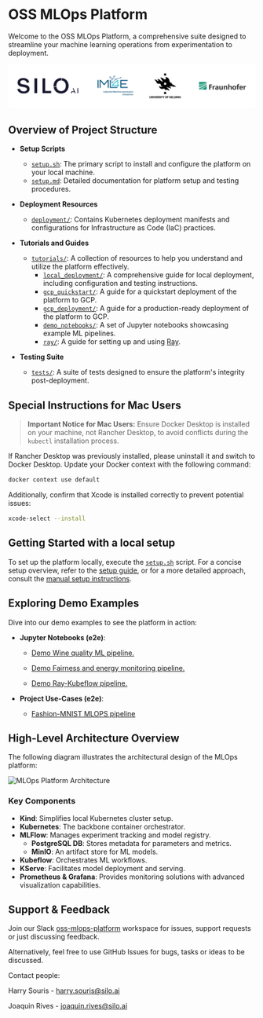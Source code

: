# OSS MLOps Platform

Welcome to the OSS MLOps Platform, a comprehensive suite designed to streamline your machine learning operations from experimentation to deployment.

![logos.png](resources/img/logos.png)

## Overview of Project Structure

- **Setup Scripts**
  - [`setup.sh`](setup.sh): The primary script to install and configure the platform on your local machine.
  - [`setup.md`](setup.md): Detailed documentation for platform setup and testing procedures.

- **Deployment Resources**
  - [`deployment/`](deployment): Contains Kubernetes deployment manifests and configurations for Infrastructure as Code (IaC) practices.

- **Tutorials and Guides**
  - [`tutorials/`](tutorials): A collection of resources to help you understand and utilize the platform effectively.
    - [`local_deployment/`](tutorials/local_deployment): A comprehensive guide for local deployment, including configuration and testing instructions.
    - [`gcp_quickstart/`](tutorials/gcp_quickstart): A guide for a quickstart deployment of the platform to GCP.
    - [`gcp_deployment/`](tutorials/gcp_deployment): A guide for a production-ready deployment of the platform to GCP.
    - [`demo_notebooks/`](tutorials/demo_notebooks): A set of Jupyter notebooks showcasing example ML pipelines.
    - [`ray/`](tutorials/ray): A guide for setting up and using [Ray](https://docs.ray.io/en/latest/index.html).

- **Testing Suite**
  - [`tests/`](tests): A suite of tests designed to ensure the platform's integrity post-deployment.

## Special Instructions for Mac Users

> **Important Notice for Mac Users:** Ensure Docker Desktop is installed on your machine, not Rancher Desktop, to avoid conflicts during the `kubectl` installation process.

If Rancher Desktop was previously installed, please uninstall it and switch to Docker Desktop. Update your Docker context with the following command:

```bash
docker context use default
```

Additionally, confirm that Xcode is installed correctly to prevent potential issues:

```bash
xcode-select --install
```

## Getting Started with a local setup

To set up the platform locally, execute the [`setup.sh`](setup.sh) script. For a concise setup overview, refer to the [setup guide](setup.md), or for a more detailed approach, consult the [manual setup instructions](tutorials/local_deployment).

## Exploring Demo Examples

Dive into our demo examples to see the platform in action:

- **Jupyter Notebooks (e2e)**:

  - [Demo Wine quality ML pipeline.](tutorials/demo_notebooks/demo_pipeline)

  - [Demo Fairness and energy monitoring pipeline.](tutorials/demo_notebooks/demo_fairness_and_energy_monitoring)
  
  - [Demo Ray-Kubeflow pipeline.](tutorials/ray/notebooks/ray_kubeflow.ipynb)


- **Project Use-Cases (e2e)**:

  - [Fashion-MNIST MLOPS pipeline](https://github.com/OSS-MLOPS-PLATFORM/demo-fmnist-mlops-pipeline)

## High-Level Architecture Overview

The following diagram illustrates the architectural design of the MLOps platform:

![MLOps Platform Architecture](resources/img/mlops-platform-diagram.png)

### Key Components

- **Kind**: Simplifies local Kubernetes cluster setup.
- **Kubernetes**: The backbone container orchestrator.
- **MLFlow**: Manages experiment tracking and model registry.
  - **PostgreSQL DB**: Stores metadata for parameters and metrics.
  - **MinIO**: An artifact store for ML models.
- **Kubeflow**: Orchestrates ML workflows.
- **KServe**: Facilitates model deployment and serving.
- **Prometheus & Grafana**: Provides monitoring solutions with advanced visualization capabilities.

## Support & Feedback

Join our Slack [oss-mlops-platform](https://join.slack.com/t/oss-mlops-platform/shared_invite/zt-28m00bllw-0zl2cuKILh6oa2dIwDN_DQ)
workspace for issues, support requests or just discussing feedback.

Alternatively, feel free to use GitHub Issues for bugs, tasks or ideas to be discussed.

Contact people:

Harry Souris - harry.souris@silo.ai

Joaquin Rives - joaquin.rives@silo.ai
